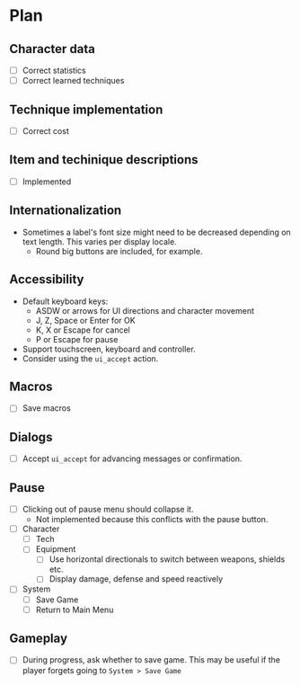 # Plan

## Character data

- [ ] Correct statistics
- [ ] Correct learned techniques

## Technique implementation

- [ ] Correct cost

## Item and techinique descriptions

- [ ] Implemented

## Internationalization

- Sometimes a label's font size might need to be decreased depending on text length. This varies per display locale.
  - Round big buttons are included, for example.

## Accessibility

- Default keyboard keys:
  - ASDW or arrows for UI directions and character movement
  - J, Z, Space or Enter for OK
  - K, X or Escape for cancel
  - P or Escape for pause
- Support touchscreen, keyboard and controller.
- Consider using the `ui_accept` action.

## Macros

- [ ] Save macros

## Dialogs

- [ ] Accept `ui_accept` for advancing messages or confirmation.

## Pause

- [ ] Clicking out of pause menu should collapse it.
  - Not implemented because this conflicts with the pause button.
- [ ] Character
  - [ ] Tech
  - [ ] Equipment
    - [ ] Use horizontal directionals to switch between weapons, shields etc.
    - [ ] Display damage, defense and speed reactively
- [ ] System
  - [ ] Save Game
  - [ ] Return to Main Menu

## Gameplay

- [ ] During progress, ask whether to save game. This may be useful if the player forgets going to `System > Save Game`